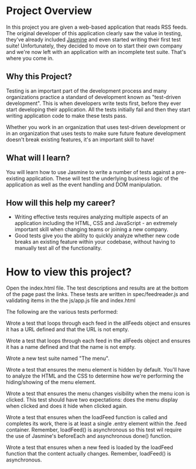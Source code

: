 # Project Overview

In this project you are given a web-based application that reads RSS feeds. The original developer of this application clearly saw the value in testing, they've already included [Jasmine](http://jasmine.github.io/) and even started writing their first test suite! Unfortunately, they decided to move on to start their own company and we're now left with an application with an incomplete test suite. That's where you come in.


## Why this Project?

Testing is an important part of the development process and many organizations practice a standard of development known as "test-driven development". This is when developers write tests first, before they ever start developing their application. All the tests initially fail and then they start writing application code to make these tests pass.

Whether you work in an organization that uses test-driven development or in an organization that uses tests to make sure future feature development doesn't break existing features, it's an important skill to have!


## What will I learn?

You will learn how to use Jasmine to write a number of tests against a pre-existing application. These will test the underlying business logic of the application as well as the event handling and DOM manipulation.


## How will this help my career?

* Writing effective tests requires analyzing multiple aspects of an application including the HTML, CSS and JavaScript - an extremely important skill when changing teams or joining a new company.
* Good tests give you the ability to quickly analyze whether new code breaks an existing feature within your codebase, without having to manually test all of the functionality.


# How to view this project?

  Open the index.html file.  The test descriptions and results are at the bottom of the page past the links.
    These tests are written in spec/feedreader.js and validating items in the the js/app.js file and index.html
    
The following are the various tests performed:

Wrote a test that loops through each feed in the allFeeds object and ensures it has a URL defined and that the URL is not empty.

Wrote a test that loops through each feed in the allFeeds object and ensures it has a name defined and that the name is not empty.

Wrote a new test suite named "The menu".

Wrote a test that ensures the menu element is hidden by default. You'll have to analyze the HTML and the CSS to determine how we're performing the hiding/showing of the menu element.

Wrote a test that ensures the menu changes visibility when the menu icon is clicked. This test should have two expectations: does the menu display when clicked and does it hide when clicked again.

Wrote a test that ensures when the loadFeed function is called and completes its work, there is at least a single .entry element within the .feed container. Remember, loadFeed() is asynchronous so this test wil require the use of Jasmine's beforeEach and asynchronous done() function.

Wrote a test that ensures when a new feed is loaded by the loadFeed function that the content actually changes. Remember, loadFeed() is asynchronous.


